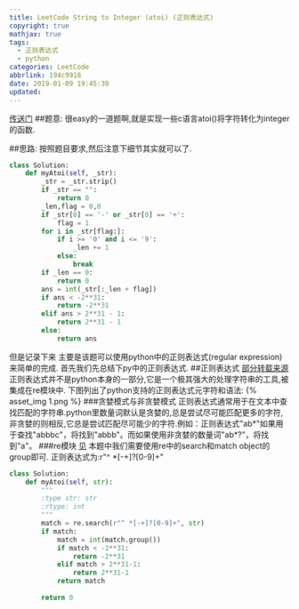 ```yaml
---
title: LeetCode String to Integer (atoi) (正则表达式)
copyright: true
mathjax: true
tags:
  - 正则表达式
  - python
categories: LeetCode
abbrlink: 194c9918
date: 2019-01-09 19:45:39
updated:
---
```

[传送门](https://leetcode.com/problems/string-to-integer-atoi/)
##题意:
很easy的一道题啊,就是实现一些c语言atoi()将字符转化为integer的函数.
<!--more-->
##思路:
按照题目要求,然后注意下细节其实就可以了.
```python
class Solution:
    def myAtoi(self, _str):
        _str = _str.strip()
        if _str == "":
        	return 0
        _len,flag = 0,0
        if _str[0] == '-' or _str[0] == '+':
        	flag = 1
        for i in _str[flag:]:
        	if i >= '0' and i <= '9':
        		_len += 1
        	else:
        		break
        if _len == 0:
        	return 0
        ans = int(_str[:_len + flag])
        if ans < -2**31:
        	return -2**31
        elif ans > 2**31 - 1:
        	return 2**31 - 1
        else:
        	return ans
```
但是记录下来 主要是该题可以使用python中的正则表达式(regular expression)来简单的完成.
首先我们先总结下py中的正则表达式.
##正则表达式
[部分转载来源](https://www.cnblogs.com/huxi/archive/2010/07/04/1771073.html)
正则表达式并不是python本身的一部分,它是一个极其强大的处理字符串的工具,被集成在re模块中.
下图列出了python支持的正则表达式元字符和语法:
{% asset_img 1.png %}
###贪婪模式与非贪婪模式
正则表达式通常用于在文本中查找匹配的字符串.python里数量词默认是贪婪的,总是尝试尽可能匹配更多的字符,非贪婪的则相反,它总是尝试匹配尽可能少的字符.例如：正则表达式"ab*"如果用于查找"abbbc"，将找到"abbb"。而如果使用非贪婪的数量词"ab*?"，将找到"a"。
###re模块
[见](https://www.cnblogs.com/tina-python/p/5508402.html)
本题中我们需要使用re中的search和match object的group即可.
正则表达式为:r"^ *[-+]?[0-9]+"
```python
class Solution:
    def myAtoi(self, str):
        """
        :type str: str
        :rtype: int
        """
        match = re.search(r"^ *[-+]?[0-9]+", str)
        if match:
            match = int(match.group())
            if match < -2**31:
                return -2**31
            elif match > 2**31-1:
                return 2**31-1
            return match
        
        return 0
```


